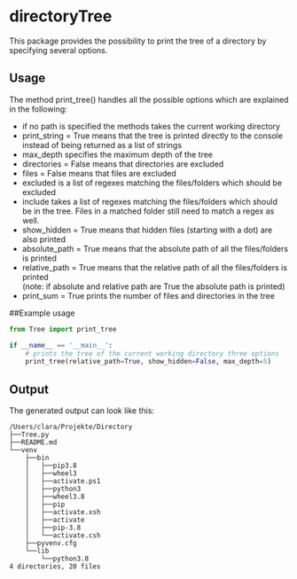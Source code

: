 # directoryTree
This package provides the possibility to print the tree of a directory by specifying several options.

## Usage
The method print_tree() handles all the possible options which are explained in the following:
- if no path is specified the methods takes the current working directory
- print_string = True means that the tree is printed directly to the console instead of being returned as a list of strings
- max_depth specifies the maximum depth of the tree
- directories = False means that directories are excluded
- files = False means that files are excluded
- excluded is a list of regexes matching the files/folders which should be excluded
- include takes a list of regexes matching the files/folders which should be in the tree. Files in a matched folder still need to match a regex as well.
- show_hidden = True means that hidden files (starting with a dot) are also printed
- absolute_path = True means that the absolute path of all the files/folders is printed
- relative_path = True means that the relative path of all the files/folders is printed \
  (note: if absolute and relative path are True the absolute path is printed)
- print_sum = True prints the number of files and directories in the tree

##Example usage
```python
from Tree import print_tree

if __name__ == '__main__':
    # prints the tree of the current working directory three options
    print_tree(relative_path=True, show_hidden=False, max_depth=5)
```
## Output

The generated output can look like this:
```
/Users/clara/Projekte/Directory
├──Tree.py
├──README.md
└──venv
    ├──bin
    │   ├──pip3.8
    │   ├──wheel3
    │   ├──activate.ps1
    │   ├──python3
    │   ├──wheel3.8
    │   ├──pip
    │   ├──activate.xsh
    │   ├──activate
    │   ├──pip-3.8
    │   └──activate.csh
    ├──pyvenv.cfg
    └──lib
        └──python3.8
4 directories, 20 files
```